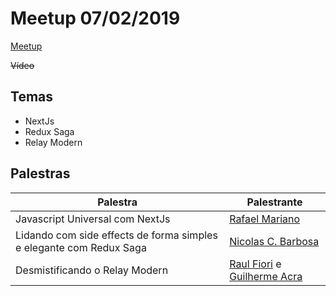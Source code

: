 # Meetup 07/02/2019

[Meetup](https://www.meetup.com/react-sanca/events/258307825/)

~~Vídeo~~

## Temas

- NextJs
- Redux Saga
- Relay Modern

## Palestras

| Palestra                                                            | Palestrante                                                                             |
| ------------------------------------------------------------------- | --------------------------------------------------------------------------------------- |
| Javascript Universal com NextJs                                     | [Rafael Mariano](https://github.com/toruticas)                                          |
| Lidando com side effects de forma simples e elegante com Redux Saga | [Nicolas C. Barbosa](https://www.github.com/nicolascbarbosa)                            |
| Desmistificando o Relay Modern                                      | [Raul Fiori](https://github.com/RaulFiori) e [Guilherme Acra](https://github.com/gacra) |
